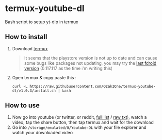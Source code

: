 # termux-youtube-dl

Bash script to setup yt-dlp in termux

## How to install

1. Download [termux](https://play.google.com/store/apps/details?id=com.termux)
   > It seems that the playstore version is not up to date and can cause some bugs like packages not updating, you may try the [last fdroid version](https://f-droid.org/en/packages/com.termux/) (0.117.117 as the time i'm writing this)
2. Open termux & copy paste this :

   `curl -L https://raw.githubusercontent.com/OzakIOne/termux-youtube-dl/v1.0.3/install.sh | bash`

## How to use

1. Now go into youtube (or twitter, or reddit, [full list](https://github.com/yt-dlp/yt-dlp/blob/master/supportedsites.md) / [raw txt](https://raw.githubusercontent.com/yt-dlp/yt-dlp/master/supportedsites.md)), watch a video, tap the share button, then tap termux and wait for the download
2. Go into `/storage/emulated/0/Youtube-DL` with your file explorer and watch your downloaded video

